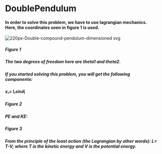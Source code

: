 # DoublePendulum
#### In order to solve this problem, we have to use lagrangian mechanics. Here, the coordinates seen in figure 1 is used.
![220px-Double-compound-pendulum-dimensioned svg](https://user-images.githubusercontent.com/92335176/137643654-f502847c-e348-434f-9c78-8f1302ed804c.png)

##### Figure 1
##### The two degrees of freedom here are theta1 and theta2. 
##### If you started solving this problem, you will get the following components:
##### x₁= l₁sin𝜃₁


##### Figure 2
##### PE and KE:



##### Figure 3
##### From the principle of the least action (the Lagrangian by other words): L= T-V; where T is the kinetic energy and V is the potential energy.
